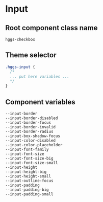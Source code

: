# Input

## Root component class name

`hggs-checkbox`

## Theme selector

```css
.hggs-input {
  /*
  ... put here variables ...
  */
}
```

## Component variables

```
--input-border
--input-border-disabled
--input-border-focus
--input-border-invalid
--input-border-radius
--input-box-shadow-focus
--input-color-disabled
--input-color-placeholder
--input-font-family
--input-font-size
--input-font-size-big
--input-font-size-small
--input-height
--input-height-big
--input-height-small
--input-outline-focus
--input-padding
--input-padding-big
--input-padding-small
```
